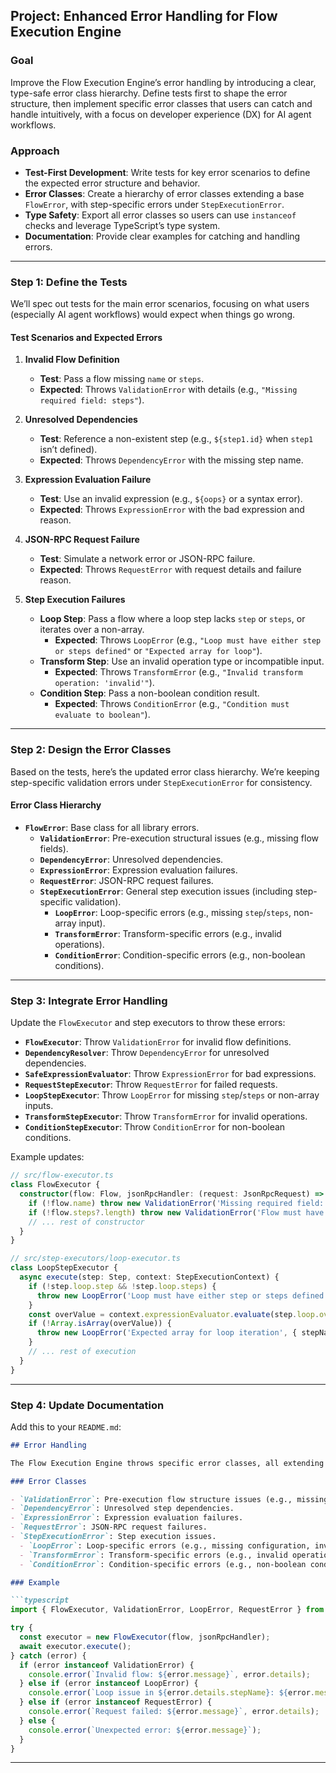 ## Project: Enhanced Error Handling for Flow Execution Engine

### Goal

Improve the Flow Execution Engine’s error handling by introducing a clear, type-safe error class hierarchy. Define tests first to shape the error structure, then implement specific error classes that users can catch and handle intuitively, with a focus on developer experience (DX) for AI agent workflows.

### Approach

- **Test-First Development**: Write tests for key error scenarios to define the expected error structure and behavior.
- **Error Classes**: Create a hierarchy of error classes extending a base `FlowError`, with step-specific errors under `StepExecutionError`.
- **Type Safety**: Export all error classes so users can use `instanceof` checks and leverage TypeScript’s type system.
- **Documentation**: Provide clear examples for catching and handling errors.

---

### Step 1: Define the Tests

We’ll spec out tests for the main error scenarios, focusing on what users (especially AI agent workflows) would expect when things go wrong.

#### Test Scenarios and Expected Errors

1. **Invalid Flow Definition**
   - **Test**: Pass a flow missing `name` or `steps`.
   - **Expected**: Throws `ValidationError` with details (e.g., `"Missing required field: steps"`).

2. **Unresolved Dependencies**
   - **Test**: Reference a non-existent step (e.g., `${step1.id}` when `step1` isn’t defined).
   - **Expected**: Throws `DependencyError` with the missing step name.

3. **Expression Evaluation Failure**
   - **Test**: Use an invalid expression (e.g., `${oops}` or a syntax error).
   - **Expected**: Throws `ExpressionError` with the bad expression and reason.

4. **JSON-RPC Request Failure**
   - **Test**: Simulate a network error or JSON-RPC failure.
   - **Expected**: Throws `RequestError` with request details and failure reason.

5. **Step Execution Failures**
   - **Loop Step**: Pass a flow where a loop step lacks `step` or `steps`, or iterates over a non-array.
     - **Expected**: Throws `LoopError` (e.g., `"Loop must have either step or steps defined"` or `"Expected array for loop"`).
   - **Transform Step**: Use an invalid operation type or incompatible input.
     - **Expected**: Throws `TransformError` (e.g., `"Invalid transform operation: 'invalid'"`).
   - **Condition Step**: Pass a non-boolean condition result.
     - **Expected**: Throws `ConditionError` (e.g., `"Condition must evaluate to boolean"`).

---

### Step 2: Design the Error Classes

Based on the tests, here’s the updated error class hierarchy. We’re keeping step-specific validation errors under `StepExecutionError` for consistency.

#### Error Class Hierarchy

- **`FlowError`**: Base class for all library errors.
  - **`ValidationError`**: Pre-execution structural issues (e.g., missing flow fields).
  - **`DependencyError`**: Unresolved dependencies.
  - **`ExpressionError`**: Expression evaluation failures.
  - **`RequestError`**: JSON-RPC request failures.
  - **`StepExecutionError`**: General step execution issues (including step-specific validation).
    - **`LoopError`**: Loop-specific errors (e.g., missing `step`/`steps`, non-array input).
    - **`TransformError`**: Transform-specific errors (e.g., invalid operations).
    - **`ConditionError`**: Condition-specific errors (e.g., non-boolean conditions).

---

### Step 3: Integrate Error Handling

Update the `FlowExecutor` and step executors to throw these errors:

- **`FlowExecutor`**: Throw `ValidationError` for invalid flow definitions.
- **`DependencyResolver`**: Throw `DependencyError` for unresolved dependencies.
- **`SafeExpressionEvaluator`**: Throw `ExpressionError` for bad expressions.
- **`RequestStepExecutor`**: Throw `RequestError` for failed requests.
- **`LoopStepExecutor`**: Throw `LoopError` for missing `step`/`steps` or non-array inputs.
- **`TransformStepExecutor`**: Throw `TransformError` for invalid operations.
- **`ConditionStepExecutor`**: Throw `ConditionError` for non-boolean conditions.

Example updates:

```typescript
// src/flow-executor.ts
class FlowExecutor {
  constructor(flow: Flow, jsonRpcHandler: (request: JsonRpcRequest) => Promise<any>) {
    if (!flow.name) throw new ValidationError('Missing required field: name', { field: 'name' });
    if (!flow.steps?.length) throw new ValidationError('Flow must have at least one step', { field: 'steps' });
    // ... rest of constructor
  }
}

// src/step-executors/loop-executor.ts
class LoopStepExecutor {
  async execute(step: Step, context: StepExecutionContext) {
    if (!step.loop.step && !step.loop.steps) {
      throw new LoopError('Loop must have either step or steps defined', { stepName: step.name });
    }
    const overValue = context.expressionEvaluator.evaluate(step.loop.over);
    if (!Array.isArray(overValue)) {
      throw new LoopError('Expected array for loop iteration', { stepName: step.name, value: overValue });
    }
    // ... rest of execution
  }
}
```

---

### Step 4: Update Documentation

Add this to your `README.md`:

```markdown
## Error Handling

The Flow Execution Engine throws specific error classes, all extending `FlowError`. Use `instanceof` to catch and handle them.

### Error Classes

- `ValidationError`: Pre-execution flow structure issues (e.g., missing fields).
- `DependencyError`: Unresolved step dependencies.
- `ExpressionError`: Expression evaluation failures.
- `RequestError`: JSON-RPC request failures.
- `StepExecutionError`: Step execution issues.
  - `LoopError`: Loop-specific errors (e.g., missing configuration, invalid inputs).
  - `TransformError`: Transform-specific errors (e.g., invalid operations).
  - `ConditionError`: Condition-specific errors (e.g., non-boolean conditions).

### Example

```typescript
import { FlowExecutor, ValidationError, LoopError, RequestError } from '@open-rpc/flow';

try {
  const executor = new FlowExecutor(flow, jsonRpcHandler);
  await executor.execute();
} catch (error) {
  if (error instanceof ValidationError) {
    console.error(`Invalid flow: ${error.message}`, error.details);
  } else if (error instanceof LoopError) {
    console.error(`Loop issue in ${error.details.stepName}: ${error.message}`);
  } else if (error instanceof RequestError) {
    console.error(`Request failed: ${error.message}`, error.details);
  } else {
    console.error(`Unexpected error: ${error.message}`);
  }
}
```

---